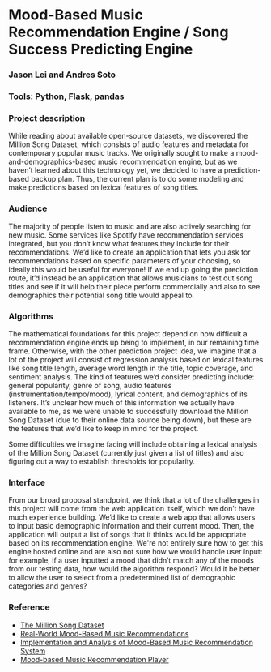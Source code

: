 # Mood-Based Music Recommendation Engine / Song Success Predicting Engine
### Jason Lei and Andres Soto
### Tools: Python, Flask, pandas

### Project description
While reading about available open-source datasets, we discovered the Million Song Dataset, which consists of audio features and metadata for contemporary popular music tracks. We originally sought to make a mood-and-demographics-based music recommendation engine, but as we haven’t learned about this technology yet, we decided to have a prediction-based backup plan. Thus, the current plan is to do some modeling and make predictions based on lexical features of song titles.

### Audience
The majority of people listen to music and are also actively searching for new music. Some services like Spotify have recommendation services integrated, but you don’t know what features they include for their recommendations. We’d like to create an application that lets you ask for recommendations based on specific parameters of your choosing, so ideally this would be useful for everyone! If we end up going the prediction route, it’d instead be an application that allows musicians to test out song titles and see if it will help their piece perform commercially and also to see demographics their potential song title would appeal to. 

### Algorithms
The mathematical foundations for this project depend on how difficult a recommendation engine ends up being to implement, in our remaining time frame. Otherwise, with the other prediction project idea, we imagine that a lot of the project will consist of regression analysis based on  lexical features like song title length, average word length in the title, topic coverage, and sentiment analysis. The kind of features we’d consider predicting include: general popularity, genre of song, audio features (instrumentation/tempo/mood), lyrical content, and demographics of its listeners. It’s unclear how much of this information we actually have available to me, as we were unable to successfully download the Million Song Dataset (due to their online data source being down), but these are the features that we’d like to keep in mind for the project.

Some difficulties we imagine facing will include obtaining a lexical analysis of the Million Song Dataset (currently just given a list of titles) and also figuring out a way to establish thresholds for popularity. 

### Interface
From our broad proposal standpoint, we think that a lot of the challenges in this project will come from the web application itself, which we don’t have much experience building. We’d like to create a web app that allows users to input basic demographic information and their current mood. Then, the application will output a list of songs that it thinks would be appropriate based on its recommendation engine. We're not entirely sure how to get this engine hosted online and are also not sure how we would handle user input: for example, if a user inputted a mood that didn’t match any of the moods from our testing data, how would the algorithm respond? Would it be better to allow the user to select from a predetermined list of demographic categories and genres?

### Reference
- [The Million Song Dataset](http://ismir2011.ismir.net/papers/OS6-1.pdf)
- [Real-World Mood-Based Music Recommendations](https://www.researchgate.net/publication/221055652_Real-World_Mood-Based_Music_Recommendation)
- [Implementation and Analysis of Mood-Based Music Recommendation System](http://ieeexplore.ieee.org/stamp/stamp.jsp?arnumber=6488291)
- [Mood-based Music Recommendation Player](http://ieeexplore.ieee.org/document/6012116/)